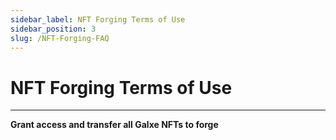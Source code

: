```yaml
---
sidebar_label: NF﻿T Forging Terms of Use
sidebar_position: 3
slug: /NF﻿T-Forging-FAQ
---
```



# NF﻿T Forging Terms of Use

- - -

**Grant access and transfer all Galxe NFTs to forge**